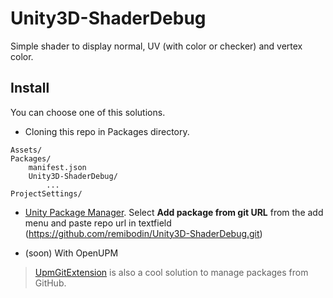 # Unity3D-ShaderDebug

Simple shader to display normal, UV (with color or checker) and vertex color.

## Install

You can choose one of this solutions.

- Cloning this repo in Packages directory.
```
Assets/
Packages/
    manifest.json
    Unity3D-ShaderDebug/
        ...
ProjectSettings/
```

- [Unity Package Manager](https://docs.unity3d.com/Manual/upm-ui-giturl.html). Select **Add package from git URL** from the add menu and paste repo url in textfield (https://github.com/remibodin/Unity3D-ShaderDebug.git)

- (soon) With OpenUPM

> [UpmGitExtension](https://github.com/mob-sakai/UpmGitExtension) is also a cool solution to manage packages from GitHub.